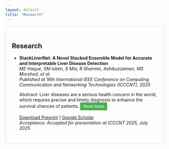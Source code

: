 ```yaml
---
layout: default
title: "Research"
---
```

<div class="section-card">
  <h2>Research</h2>
  <ul class="research-list">
    <li>
      <strong>StackLiverNet: A Novel Stacked Ensemble Model for Accurate and Interpretable Liver Disease Detection</strong><br>
      <em>ME Haque, SM Islam, S Mia, R Sharmin, Ashikuzzaman, MS Morshed, et al.</em><br>
      <em>Published at 16th International IEEE Conference on Computing Communication and Networking Technologies (ICCCNT), 2025</em><br>
      <p class="abstract-preview">Abstract: Liver diseases are a serious health concern in the world, which requires precise and timely diagnosis to enhance the survival chances of patients. <span class="abstract-full" style="display: none;">The current literature implemented numerous machine learning and deep learning models to classify liver diseases, but most of them had some issues like high misclassification error, poor interpretability, prohibitive computational expense, and lack of good preprocessing strategies. In order to address these drawbacks, we introduced StackLiverNet in this study; an interpretable stacked ensemble model tailored to the liver disease detection task. The framework uses advanced data preprocessing and feature selection technique to increase model robustness and predictive ability. Random undersampling is performed to deal with class imbalance and make the training balanced. StackLiverNet is an ensemble of several hyperparameter-optimized base classifiers, whose complementary advantages are used through a LightGBM meta-model. The provided model demonstrates excellent performance, with the testing accuracy of 99.89%, Cohen Kappa of 0.9974, and AUC of 0.9993, having only 5 misclassifications, and efficient training and inference speeds that are amenable to clinical practice (training time 4.2783 seconds, inference time 0.1106 seconds). Besides, Local Interpretable Model-Agnostic Explanations (LIME) are applied to generate transparent explanations of individual predictions, revealing high concentrations of Alkaline Phosphatase and moderate SGOT as important observations of liver disease. These findings prove that StackLiverNet is a precise, viable, and explainable model that may support clinicians in the early diagnosis of liver disease and enhance patient care.</span> <button class="read-more-btn" onclick="toggleAbstract(this)">Read More</button></p>
      <a href="/StackLiverNet_ICCCNT2025.pdf" download target="_blank">Download Preprint</a> | 
      <a href="https://scholar.google.com/citations?user=A0NBq7kAAAAJ&hl=en&authuser=1" target="_blank">Google Scholar</a>
      <br><em>Acceptance: Accepted for presentation at ICCCNT 2025, July 2025</em>
    </li>
  </ul>
</div>
<style>
  .research-list li { margin-bottom: 20px; }
  .section-card { padding: 20px; border: 1px solid #ddd; border-radius: 5px; }
  .read-more-btn { background-color: #4CAF50; color: white; border: none; padding: 5px 10px; cursor: pointer; border-radius: 3px; }
  .read-more-btn:hover { background-color: #45a049; }
</style>
<script>
  function toggleAbstract(button) {
    const fullAbstract = button.previousElementSibling;
    const isHidden = fullAbstract.style.display === 'none';
    fullAbstract.style.display = isHidden ? 'inline' : 'none';
    button.textContent = isHidden ? 'Read Less' : 'Read More';
  }
</script>

